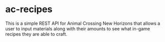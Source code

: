 # ac-recipes

This is a simple REST API for Animal Crossing New Horizons that allows a user to input materials along with their amounts to see what in-game recipes they are able to craft.
